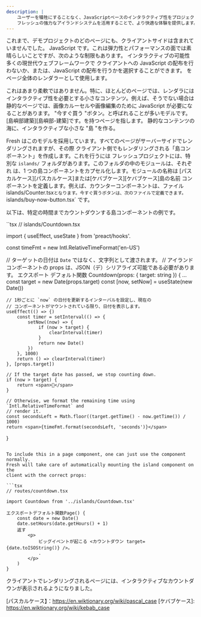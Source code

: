 ```yaml
---
description: |
    ユーザーを犠牲にすることなく、JavaScriptベースのインタラクティブ性をプロジェクトに追加することができます。
    フレッシュの強力なアイランドシステムを活用することで、より快適な体験を提供します。
---
```


これまで、デモプロジェクトのどのページにも、クライアントサイドは含まれていませんでした。
JavaScript です。これは弾力性とパフォーマンスの面では素晴らしいことですが、次のような制限もあります。
インタラクティブの可能性 多くの現世代ウェブフレームワークで
クライアントへの JavaScript の配布を行わないか、または、JavaScript の配布を行うかを選択することができます。
をページ全体のレンダラーとして使用します。

これはあまり柔軟ではありません。特に、ほとんどのページでは、レンダラには
インタラクティブ性を必要とする小さなコンテンツ。例えば、そうでない場合は
静的なページでは、画像カルーセルや画像編集のために JavaScript が必要になることがあります。
"今すぐ買う "ボタン。と呼ばれることが多いモデルです。
[島嶼部建築][島嶼部-建築]です。を持つページを指します。
静的なコンテンツの海に、インタラクティブな小さな "島 "を作る。

Fresh はこのモデルを採用しています。すべてのページがサーバーサイドでレンダリングされますが、その際
クライアント側でもレンダリングされる「島コンポーネント」を作成します。これを行うには
フレッシュプロジェクトには、特別な `islands/` フォルダがあります。このフォルダの中のモジュールは、それぞれ
は、1 つの島コンポーネントをカプセル化します。モジュールの名称は
[パスカルケース][パスカルケース]または[ケバブケース][ケバブケース]島の名前
コンポーネントを定義します。例えば、カウンターコンポーネントは、ファイル
islands/Counter.tsx`となります。今すぐ買うボタンは、次のファイルで定義できます。
`islands/buy-now-button.tsx` です。

以下は、特定の時間までカウントダウンする島コンポーネントの例です。

``tsx
// islands/Countdown.tsx

import { useEffect, useState } from 'preact/hooks'.

const timeFmt = new Intl.RelativeTimeFormat('en-US')

// ターゲットの日付は `Date` ではなく、文字列として渡されます。
// アイランドコンポーネントの props は、JSON（デ）シリアライズ可能である必要があります。
エクスポート デフォルト関数 Countdown(props: { target: string }) { ...
const target = new Date(props.target)
const [now, setNow] = useState(new Date())

    // 1秒ごとに `now` の日付を更新するインターバルを設定し、現在の
    // コンポーネントがマウントされている限り、日付を表示します。
    useEffect(() => {)
        const timer = setInterval(() => {
            setNow((now) => {
                if (now > target) {
                    clearInterval(timer)
                }
                return new Date()
            })
        }, 1000)
        return () => clearInterval(timer)
    }, [props.target])

    // If the target date has passed, we stop counting down.
    if (now > target) {
        return <span>🎉</span>
    }

    // Otherwise, we format the remaining time using `Intl.RelativeTimeFormat` and
    // render it.
    const secondsLeft = Math.floor((target.getTime() - now.getTime()) / 1000)
    return <span>{timeFmt.format(secondsLeft, 'seconds')}</span>

}

````

To include this in a page component, one can just use the component normally.
Fresh will take care of automatically mounting the island component on the
client with the correct props:

```tsx
// routes/countdown.tsx

import Countdown from '../islands/Countdown.tsx'

エクスポートデフォルト関数Page() {
    const date = new Date()
    date.setHours(date.getHours() + 1)
    返す
        <p>
            ビッグイベントが起こる <カウントダウン target={date.toISOString()} />。
            .
        </p>
    )
}
````

クライアントでレンダリングされるページには、インタラクティブなカウントダウンが表示されるようになりました。

[アイランズ-アーキテクチャー]: https://jasonformat.com/islands-architecture
[パスカルケース】：https://en.wiktionary.org/wiki/pascal_case [ケバブケース]: https://en.wiktionary.org/wiki/kebab_case
